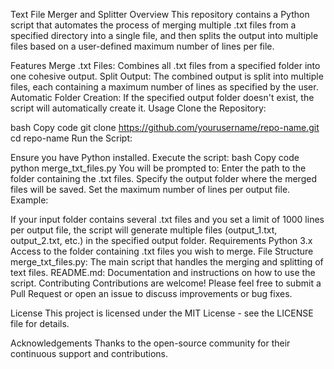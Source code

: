 Text File Merger and Splitter
Overview
This repository contains a Python script that automates the process of merging multiple .txt files from a specified directory into a single file, and then splits the output into multiple files based on a user-defined maximum number of lines per file.

Features
Merge .txt Files: Combines all .txt files from a specified folder into one cohesive output.
Split Output: The combined output is split into multiple files, each containing a maximum number of lines as specified by the user.
Automatic Folder Creation: If the specified output folder doesn't exist, the script will automatically create it.
Usage
Clone the Repository:

bash
Copy code
git clone https://github.com/yourusername/repo-name.git
cd repo-name
Run the Script:

Ensure you have Python installed.
Execute the script:
bash
Copy code
python merge_txt_files.py
You will be prompted to:
Enter the path to the folder containing the .txt files.
Specify the output folder where the merged files will be saved.
Set the maximum number of lines per output file.
Example:

If your input folder contains several .txt files and you set a limit of 1000 lines per output file, the script will generate multiple files (output_1.txt, output_2.txt, etc.) in the specified output folder.
Requirements
Python 3.x
Access to the folder containing .txt files you wish to merge.
File Structure
merge_txt_files.py: The main script that handles the merging and splitting of text files.
README.md: Documentation and instructions on how to use the script.
Contributing
Contributions are welcome! Please feel free to submit a Pull Request or open an issue to discuss improvements or bug fixes.

License
This project is licensed under the MIT License - see the LICENSE file for details.

Acknowledgements
Thanks to the open-source community for their continuous support and contributions.

